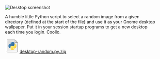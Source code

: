 <!--
.. title: Random Wallpaper for Linux Gnome Desktop
.. slug: random-wallpaper-for-linux-gnome-desktop
.. date: 2008-02-23 01:41:37-06:00
.. tags: Python
.. link: 
.. description: 
.. type: text
-->


![Desktop
screenshot](/files/2008/02/desktop.jpg)

A humble little Python script to select a random image from a given
directory (defined at the start of the file) and use it as your Gnome
desktop wallpaper. Put it in your session startup programs to get a new
desktop each time you login. Coolio.

[![Python file](/files/2008/02/doc-python.png)desktop-random.py.zip](/files/2011/03/desktop-random.py_.zip)